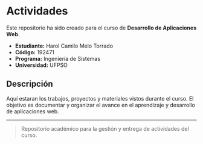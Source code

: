 # Actividades

Este repositorio ha sido creado para el curso de **Desarrollo de Aplicaciones Web**.

- **Estudiante:** Harol Camilo Melo Torrado
- **Código:** 192471
- **Programa:** Ingeniería de Sistemas
- **Universidad:** UFPSO

## Descripción

Aquí estaran los trabajos, proyectos y materiales vistos durante el curso. El objetivo es documentar y organizar el avance en el aprendizaje y desarrollo de aplicaciones web.

---

> Repositorio académico para la gestión y entrega de actividades del curso.
